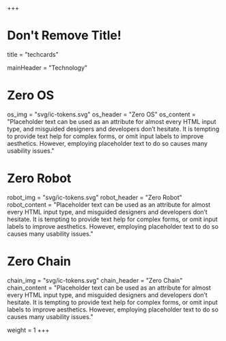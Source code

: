 +++
# Don't Remove Title!
title = "techcards"

mainHeader = "Technology"

# Zero OS
os_img = "svg/ic-tokens.svg"
os_header = "Zero OS"
os_content = "Placeholder text can be used as an attribute for almost every HTML input type, and misguided designers and developers don’t hesitate. It is tempting to provide text help for complex forms, or omit input labels to improve aesthetics. However, employing placeholder text to do so causes many usability issues."

# Zero Robot
robot_img = "svg/ic-tokens.svg"
robot_header = "Zero Robot"
robot_content = "Placeholder text can be used as an attribute for almost every HTML input type, and misguided designers and developers don’t hesitate. It is tempting to provide text help for complex forms, or omit input labels to improve aesthetics. However, employing placeholder text to do so causes many usability issues."

# Zero Chain
chain_img = "svg/ic-tokens.svg"
chain_header = "Zero Chain"
chain_content = "Placeholder text can be used as an attribute for almost every HTML input type, and misguided designers and developers don’t hesitate. It is tempting to provide text help for complex forms, or omit input labels to improve aesthetics. However, employing placeholder text to do so causes many usability issues."

weight = 1
+++
